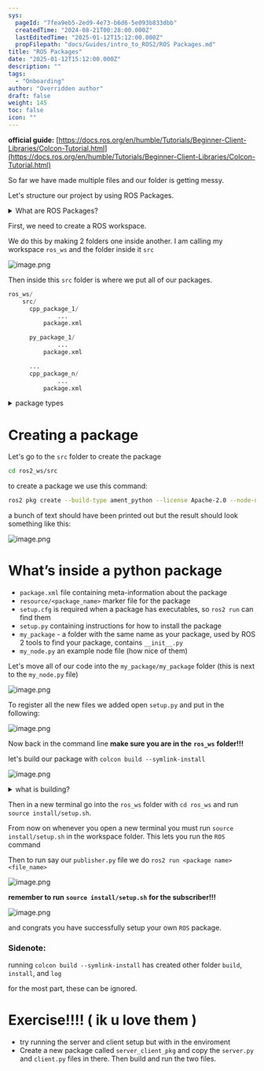 ```yaml
---
sys:
  pageId: "7fea9eb5-2ed9-4e73-b6d6-5e093b833dbb"
  createdTime: "2024-08-21T00:28:00.000Z"
  lastEditedTime: "2025-01-12T15:12:00.000Z"
  propFilepath: "docs/Guides/intro_to_ROS2/ROS Packages.md"
title: "ROS Packages"
date: "2025-01-12T15:12:00.000Z"
description: ""
tags:
  - "Onboarding"
author: "Overridden author"
draft: false
weight: 145
toc: false
icon: ""
---
```


**official guide:** [https://docs.ros.org/en/humble/Tutorials/Beginner-Client-Libraries/Colcon-Tutorial.html](https://docs.ros.org/en/humble/Tutorials/Beginner-Client-Libraries/Colcon-Tutorial.html)

So far we have made multiple files and our folder is getting messy.

Let's structure our project by using ROS Packages.

<details>

<summary>What are ROS Packages?</summary>

ROS Packages are, as the name implies, packages of code that are highly sharable between ROS developers.

They consist of a folder, `package.xml` file, and source code

```python
      cpp_package_1/
		      ... imagine much code files here ..
          package.xml
```

</details>

First, we need to create a ROS workspace.

We do this by making 2 folders one inside another. I am calling my workspace `ros_ws` and the folder inside it `src`

![image.png](https://prod-files-secure.s3.us-west-2.amazonaws.com/d518164a-d88e-44d1-a4ee-3adb3bd8bce0/70706947-fd18-4537-a67b-e12946812d31/image.png?X-Amz-Algorithm=AWS4-HMAC-SHA256&X-Amz-Content-Sha256=UNSIGNED-PAYLOAD&X-Amz-Credential=ASIAZI2LB4667T6IOVFM%2F20250204%2Fus-west-2%2Fs3%2Faws4_request&X-Amz-Date=20250204T050805Z&X-Amz-Expires=3600&X-Amz-Security-Token=IQoJb3JpZ2luX2VjEA0aCXVzLXdlc3QtMiJGMEQCIBQYeR0ORN5eGtfmrO5KyBVUewz6WDyiGrzUa1yrfO4OAiAqSzTZ3pu5TYJSuJtbqRXbSaXKtAFyQwMywYY3ISFt9ir%2FAwgmEAAaDDYzNzQyMzE4MzgwNSIMox6wD4NV78GbD%2BwIKtwDjRIqy0Fi%2FAd6aY%2FdL4Qm%2FWp8%2Bf3eRCK%2Bgt8tOtvrol7aigQ29sdXY6fqaBser91ZP4fxsnlMQrCsITVSWnMK09PTp%2B7sRWOj%2Fg9z8LVX5uAMIHdqBo3mdbEYFugItmLF0YYLs3xueNqgczED7V5%2FYSE8eCh9xM8rMwbmNdZdWA8joWFa7X2zxnd0gyN1xmCqJGT69VV27kMe0d8irDv3sjeQ%2B4DXM9lKKeida2OfnevtmIlFxMQ5iqhfX3jRswlvSyEh1It7B3u7wh%2BodT3lfTQtTwPxv8hdQ4MGHhJxjhhHUlrkFJCNxWuURuqS1elzgSAe5AZ1EYE4staZ6zMBdVOWZxkucbnDdemYdt3KGKxdgk2ThHZIq7ZHwVlHQuDuFvaOO1AnjhEX1Q%2F%2BZdHKrUpcllxaHHwm9zZ5xa20wwl5Lv2kmelPbpO1syQGVZ4b0MsDfOKrLxbDbNjP6r1R5Bd87yAGrbDANc%2FyxlH0qZ%2FtQ5Qt3p8CNPsRkLAg0P2fcybQMEfeA3l95p%2BHadRKIw2Ddy3t1kjAkcF2D4qLryDnepmrAxhJQ6cP5GPbl0N5j9oXZPGl7Hxb67jqzWKJTY2uUn5SvMDZOpm45pPQhyzcmj6EWGW04JB4LLswwb%2BGvQY6pgG8XEsQss5y3i4H%2FoeAbW5wRh%2BWXiaFnjNvBD1i9XNjsL%2BrFR6cOVNCM7w4S1KTggOBuqtWiUUv0PaCBJGHvuRvTt%2FBKZZuU4YXIf34ywgB%2BgvV0iKo2ZVMPu2vcPt9vIjIu1KF4aKLNllLqm6zxS5JmCj%2BM1oSGz4t0HTZ%2FQF%2FIXMuNaoICczswvkq2b8Zyr4T2iJoq5hy4hZPY3py8bNLNVQFoEZb&X-Amz-Signature=705093522b5b053aa98db434b31b71abf20c7a55d22453ea1b33fda4b7038534&X-Amz-SignedHeaders=host&x-id=GetObject)

Then inside this `src` folder is where we put all of our packages.

```python
ros_ws/
    src/
      cpp_package_1/
		      ...
          package.xml

      py_package_1/
		      ...
          package.xml

      ...
      cpp_package_n/
		      ...
          package.xml

```

<details>

<summary>package types</summary>

packages can be either `C++` or python.

the intern file structure is different for each but for this guide we will stick to creating python packages

</details>

# Creating a package

Let's go to the `src` folder to create the package

```bash
cd ros2_ws/src
```

to create a package we use this command:

```bash
ros2 pkg create --build-type ament_python --license Apache-2.0 --node-name my_node my_package
```

a bunch of text should have been printed out but the result should look something like this:

![image.png](https://prod-files-secure.s3.us-west-2.amazonaws.com/d518164a-d88e-44d1-a4ee-3adb3bd8bce0/e6cf1e3f-8512-4a3e-b131-079f800bf3e8/image.png?X-Amz-Algorithm=AWS4-HMAC-SHA256&X-Amz-Content-Sha256=UNSIGNED-PAYLOAD&X-Amz-Credential=ASIAZI2LB4667T6IOVFM%2F20250204%2Fus-west-2%2Fs3%2Faws4_request&X-Amz-Date=20250204T050805Z&X-Amz-Expires=3600&X-Amz-Security-Token=IQoJb3JpZ2luX2VjEA0aCXVzLXdlc3QtMiJGMEQCIBQYeR0ORN5eGtfmrO5KyBVUewz6WDyiGrzUa1yrfO4OAiAqSzTZ3pu5TYJSuJtbqRXbSaXKtAFyQwMywYY3ISFt9ir%2FAwgmEAAaDDYzNzQyMzE4MzgwNSIMox6wD4NV78GbD%2BwIKtwDjRIqy0Fi%2FAd6aY%2FdL4Qm%2FWp8%2Bf3eRCK%2Bgt8tOtvrol7aigQ29sdXY6fqaBser91ZP4fxsnlMQrCsITVSWnMK09PTp%2B7sRWOj%2Fg9z8LVX5uAMIHdqBo3mdbEYFugItmLF0YYLs3xueNqgczED7V5%2FYSE8eCh9xM8rMwbmNdZdWA8joWFa7X2zxnd0gyN1xmCqJGT69VV27kMe0d8irDv3sjeQ%2B4DXM9lKKeida2OfnevtmIlFxMQ5iqhfX3jRswlvSyEh1It7B3u7wh%2BodT3lfTQtTwPxv8hdQ4MGHhJxjhhHUlrkFJCNxWuURuqS1elzgSAe5AZ1EYE4staZ6zMBdVOWZxkucbnDdemYdt3KGKxdgk2ThHZIq7ZHwVlHQuDuFvaOO1AnjhEX1Q%2F%2BZdHKrUpcllxaHHwm9zZ5xa20wwl5Lv2kmelPbpO1syQGVZ4b0MsDfOKrLxbDbNjP6r1R5Bd87yAGrbDANc%2FyxlH0qZ%2FtQ5Qt3p8CNPsRkLAg0P2fcybQMEfeA3l95p%2BHadRKIw2Ddy3t1kjAkcF2D4qLryDnepmrAxhJQ6cP5GPbl0N5j9oXZPGl7Hxb67jqzWKJTY2uUn5SvMDZOpm45pPQhyzcmj6EWGW04JB4LLswwb%2BGvQY6pgG8XEsQss5y3i4H%2FoeAbW5wRh%2BWXiaFnjNvBD1i9XNjsL%2BrFR6cOVNCM7w4S1KTggOBuqtWiUUv0PaCBJGHvuRvTt%2FBKZZuU4YXIf34ywgB%2BgvV0iKo2ZVMPu2vcPt9vIjIu1KF4aKLNllLqm6zxS5JmCj%2BM1oSGz4t0HTZ%2FQF%2FIXMuNaoICczswvkq2b8Zyr4T2iJoq5hy4hZPY3py8bNLNVQFoEZb&X-Amz-Signature=5671897249f9f988bfc5211043c9744f19e98b94021e0efdf7808cc7a3b8ac8e&X-Amz-SignedHeaders=host&x-id=GetObject)

# What’s inside a python package

- `package.xml` file containing meta-information about the package
- `resource/<package_name>` marker file for the package
- `setup.cfg` is required when a package has executables, so `ros2 run` can find them
- `setup.py` containing instructions for how to install the package
- `my_package` - a folder with the same name as your package, used by ROS 2 tools to find your package, contains `__init__.py`
- `my_node.py` an example node file (how nice of them)

Let's move all of our code into the `my_package/my_package` folder (this is next to the `my_node.py` file)

![image.png](https://prod-files-secure.s3.us-west-2.amazonaws.com/d518164a-d88e-44d1-a4ee-3adb3bd8bce0/9ce58f11-0da9-4d3e-b86d-506a9685d378/image.png?X-Amz-Algorithm=AWS4-HMAC-SHA256&X-Amz-Content-Sha256=UNSIGNED-PAYLOAD&X-Amz-Credential=ASIAZI2LB4667T6IOVFM%2F20250204%2Fus-west-2%2Fs3%2Faws4_request&X-Amz-Date=20250204T050805Z&X-Amz-Expires=3600&X-Amz-Security-Token=IQoJb3JpZ2luX2VjEA0aCXVzLXdlc3QtMiJGMEQCIBQYeR0ORN5eGtfmrO5KyBVUewz6WDyiGrzUa1yrfO4OAiAqSzTZ3pu5TYJSuJtbqRXbSaXKtAFyQwMywYY3ISFt9ir%2FAwgmEAAaDDYzNzQyMzE4MzgwNSIMox6wD4NV78GbD%2BwIKtwDjRIqy0Fi%2FAd6aY%2FdL4Qm%2FWp8%2Bf3eRCK%2Bgt8tOtvrol7aigQ29sdXY6fqaBser91ZP4fxsnlMQrCsITVSWnMK09PTp%2B7sRWOj%2Fg9z8LVX5uAMIHdqBo3mdbEYFugItmLF0YYLs3xueNqgczED7V5%2FYSE8eCh9xM8rMwbmNdZdWA8joWFa7X2zxnd0gyN1xmCqJGT69VV27kMe0d8irDv3sjeQ%2B4DXM9lKKeida2OfnevtmIlFxMQ5iqhfX3jRswlvSyEh1It7B3u7wh%2BodT3lfTQtTwPxv8hdQ4MGHhJxjhhHUlrkFJCNxWuURuqS1elzgSAe5AZ1EYE4staZ6zMBdVOWZxkucbnDdemYdt3KGKxdgk2ThHZIq7ZHwVlHQuDuFvaOO1AnjhEX1Q%2F%2BZdHKrUpcllxaHHwm9zZ5xa20wwl5Lv2kmelPbpO1syQGVZ4b0MsDfOKrLxbDbNjP6r1R5Bd87yAGrbDANc%2FyxlH0qZ%2FtQ5Qt3p8CNPsRkLAg0P2fcybQMEfeA3l95p%2BHadRKIw2Ddy3t1kjAkcF2D4qLryDnepmrAxhJQ6cP5GPbl0N5j9oXZPGl7Hxb67jqzWKJTY2uUn5SvMDZOpm45pPQhyzcmj6EWGW04JB4LLswwb%2BGvQY6pgG8XEsQss5y3i4H%2FoeAbW5wRh%2BWXiaFnjNvBD1i9XNjsL%2BrFR6cOVNCM7w4S1KTggOBuqtWiUUv0PaCBJGHvuRvTt%2FBKZZuU4YXIf34ywgB%2BgvV0iKo2ZVMPu2vcPt9vIjIu1KF4aKLNllLqm6zxS5JmCj%2BM1oSGz4t0HTZ%2FQF%2FIXMuNaoICczswvkq2b8Zyr4T2iJoq5hy4hZPY3py8bNLNVQFoEZb&X-Amz-Signature=52109640a0b8b76d7c8686dea6bd359abc1091bd0e7c38013f9bf2ccd234a4b3&X-Amz-SignedHeaders=host&x-id=GetObject)

To register all the new files we added open `setup.py` and put in the following:

![image.png](https://prod-files-secure.s3.us-west-2.amazonaws.com/d518164a-d88e-44d1-a4ee-3adb3bd8bce0/1cd7c262-4cae-4496-9d75-c178537d24a2/image.png?X-Amz-Algorithm=AWS4-HMAC-SHA256&X-Amz-Content-Sha256=UNSIGNED-PAYLOAD&X-Amz-Credential=ASIAZI2LB4667T6IOVFM%2F20250204%2Fus-west-2%2Fs3%2Faws4_request&X-Amz-Date=20250204T050805Z&X-Amz-Expires=3600&X-Amz-Security-Token=IQoJb3JpZ2luX2VjEA0aCXVzLXdlc3QtMiJGMEQCIBQYeR0ORN5eGtfmrO5KyBVUewz6WDyiGrzUa1yrfO4OAiAqSzTZ3pu5TYJSuJtbqRXbSaXKtAFyQwMywYY3ISFt9ir%2FAwgmEAAaDDYzNzQyMzE4MzgwNSIMox6wD4NV78GbD%2BwIKtwDjRIqy0Fi%2FAd6aY%2FdL4Qm%2FWp8%2Bf3eRCK%2Bgt8tOtvrol7aigQ29sdXY6fqaBser91ZP4fxsnlMQrCsITVSWnMK09PTp%2B7sRWOj%2Fg9z8LVX5uAMIHdqBo3mdbEYFugItmLF0YYLs3xueNqgczED7V5%2FYSE8eCh9xM8rMwbmNdZdWA8joWFa7X2zxnd0gyN1xmCqJGT69VV27kMe0d8irDv3sjeQ%2B4DXM9lKKeida2OfnevtmIlFxMQ5iqhfX3jRswlvSyEh1It7B3u7wh%2BodT3lfTQtTwPxv8hdQ4MGHhJxjhhHUlrkFJCNxWuURuqS1elzgSAe5AZ1EYE4staZ6zMBdVOWZxkucbnDdemYdt3KGKxdgk2ThHZIq7ZHwVlHQuDuFvaOO1AnjhEX1Q%2F%2BZdHKrUpcllxaHHwm9zZ5xa20wwl5Lv2kmelPbpO1syQGVZ4b0MsDfOKrLxbDbNjP6r1R5Bd87yAGrbDANc%2FyxlH0qZ%2FtQ5Qt3p8CNPsRkLAg0P2fcybQMEfeA3l95p%2BHadRKIw2Ddy3t1kjAkcF2D4qLryDnepmrAxhJQ6cP5GPbl0N5j9oXZPGl7Hxb67jqzWKJTY2uUn5SvMDZOpm45pPQhyzcmj6EWGW04JB4LLswwb%2BGvQY6pgG8XEsQss5y3i4H%2FoeAbW5wRh%2BWXiaFnjNvBD1i9XNjsL%2BrFR6cOVNCM7w4S1KTggOBuqtWiUUv0PaCBJGHvuRvTt%2FBKZZuU4YXIf34ywgB%2BgvV0iKo2ZVMPu2vcPt9vIjIu1KF4aKLNllLqm6zxS5JmCj%2BM1oSGz4t0HTZ%2FQF%2FIXMuNaoICczswvkq2b8Zyr4T2iJoq5hy4hZPY3py8bNLNVQFoEZb&X-Amz-Signature=f4f3854031ac118be7c790a41b2301c098e68cbb9e7fa1ebd9ef8ed476d63539&X-Amz-SignedHeaders=host&x-id=GetObject)

Now back in the command line **make sure you are in the** **`ros_ws`** **folder!!!**

let's build our package with `colcon build --symlink-install`

![image.png](https://prod-files-secure.s3.us-west-2.amazonaws.com/d518164a-d88e-44d1-a4ee-3adb3bd8bce0/2f2a0d27-b173-48fd-b189-5f5c0ce65619/image.png?X-Amz-Algorithm=AWS4-HMAC-SHA256&X-Amz-Content-Sha256=UNSIGNED-PAYLOAD&X-Amz-Credential=ASIAZI2LB4667T6IOVFM%2F20250204%2Fus-west-2%2Fs3%2Faws4_request&X-Amz-Date=20250204T050805Z&X-Amz-Expires=3600&X-Amz-Security-Token=IQoJb3JpZ2luX2VjEA0aCXVzLXdlc3QtMiJGMEQCIBQYeR0ORN5eGtfmrO5KyBVUewz6WDyiGrzUa1yrfO4OAiAqSzTZ3pu5TYJSuJtbqRXbSaXKtAFyQwMywYY3ISFt9ir%2FAwgmEAAaDDYzNzQyMzE4MzgwNSIMox6wD4NV78GbD%2BwIKtwDjRIqy0Fi%2FAd6aY%2FdL4Qm%2FWp8%2Bf3eRCK%2Bgt8tOtvrol7aigQ29sdXY6fqaBser91ZP4fxsnlMQrCsITVSWnMK09PTp%2B7sRWOj%2Fg9z8LVX5uAMIHdqBo3mdbEYFugItmLF0YYLs3xueNqgczED7V5%2FYSE8eCh9xM8rMwbmNdZdWA8joWFa7X2zxnd0gyN1xmCqJGT69VV27kMe0d8irDv3sjeQ%2B4DXM9lKKeida2OfnevtmIlFxMQ5iqhfX3jRswlvSyEh1It7B3u7wh%2BodT3lfTQtTwPxv8hdQ4MGHhJxjhhHUlrkFJCNxWuURuqS1elzgSAe5AZ1EYE4staZ6zMBdVOWZxkucbnDdemYdt3KGKxdgk2ThHZIq7ZHwVlHQuDuFvaOO1AnjhEX1Q%2F%2BZdHKrUpcllxaHHwm9zZ5xa20wwl5Lv2kmelPbpO1syQGVZ4b0MsDfOKrLxbDbNjP6r1R5Bd87yAGrbDANc%2FyxlH0qZ%2FtQ5Qt3p8CNPsRkLAg0P2fcybQMEfeA3l95p%2BHadRKIw2Ddy3t1kjAkcF2D4qLryDnepmrAxhJQ6cP5GPbl0N5j9oXZPGl7Hxb67jqzWKJTY2uUn5SvMDZOpm45pPQhyzcmj6EWGW04JB4LLswwb%2BGvQY6pgG8XEsQss5y3i4H%2FoeAbW5wRh%2BWXiaFnjNvBD1i9XNjsL%2BrFR6cOVNCM7w4S1KTggOBuqtWiUUv0PaCBJGHvuRvTt%2FBKZZuU4YXIf34ywgB%2BgvV0iKo2ZVMPu2vcPt9vIjIu1KF4aKLNllLqm6zxS5JmCj%2BM1oSGz4t0HTZ%2FQF%2FIXMuNaoICczswvkq2b8Zyr4T2iJoq5hy4hZPY3py8bNLNVQFoEZb&X-Amz-Signature=d6be414e32ef60efae5829685b8919f6851ef98c7e194240a3dfd4d8b82b7bb9&X-Amz-SignedHeaders=host&x-id=GetObject)

<details>

<summary>what is building?</summary>

if you are a CS major at Rose-Hulman you will learn the answer to this in CSSE132

but TLDR; is it combines all the code files into one program that can be run easily 

</details>

Then in a new terminal go into the `ros_ws` folder with `cd ros_ws` and run `source install/setup.sh`. 

From now on whenever you open a new terminal you must run `source install/setup.sh` in the workspace folder. This lets you run the `ROS` command

Then to run say our `publisher.py` file we do `ros2 run <package name> <file_name>`

![image.png](https://prod-files-secure.s3.us-west-2.amazonaws.com/d518164a-d88e-44d1-a4ee-3adb3bd8bce0/4f4b1219-3a44-4632-aa0a-ce3471699f59/image.png?X-Amz-Algorithm=AWS4-HMAC-SHA256&X-Amz-Content-Sha256=UNSIGNED-PAYLOAD&X-Amz-Credential=ASIAZI2LB4667T6IOVFM%2F20250204%2Fus-west-2%2Fs3%2Faws4_request&X-Amz-Date=20250204T050805Z&X-Amz-Expires=3600&X-Amz-Security-Token=IQoJb3JpZ2luX2VjEA0aCXVzLXdlc3QtMiJGMEQCIBQYeR0ORN5eGtfmrO5KyBVUewz6WDyiGrzUa1yrfO4OAiAqSzTZ3pu5TYJSuJtbqRXbSaXKtAFyQwMywYY3ISFt9ir%2FAwgmEAAaDDYzNzQyMzE4MzgwNSIMox6wD4NV78GbD%2BwIKtwDjRIqy0Fi%2FAd6aY%2FdL4Qm%2FWp8%2Bf3eRCK%2Bgt8tOtvrol7aigQ29sdXY6fqaBser91ZP4fxsnlMQrCsITVSWnMK09PTp%2B7sRWOj%2Fg9z8LVX5uAMIHdqBo3mdbEYFugItmLF0YYLs3xueNqgczED7V5%2FYSE8eCh9xM8rMwbmNdZdWA8joWFa7X2zxnd0gyN1xmCqJGT69VV27kMe0d8irDv3sjeQ%2B4DXM9lKKeida2OfnevtmIlFxMQ5iqhfX3jRswlvSyEh1It7B3u7wh%2BodT3lfTQtTwPxv8hdQ4MGHhJxjhhHUlrkFJCNxWuURuqS1elzgSAe5AZ1EYE4staZ6zMBdVOWZxkucbnDdemYdt3KGKxdgk2ThHZIq7ZHwVlHQuDuFvaOO1AnjhEX1Q%2F%2BZdHKrUpcllxaHHwm9zZ5xa20wwl5Lv2kmelPbpO1syQGVZ4b0MsDfOKrLxbDbNjP6r1R5Bd87yAGrbDANc%2FyxlH0qZ%2FtQ5Qt3p8CNPsRkLAg0P2fcybQMEfeA3l95p%2BHadRKIw2Ddy3t1kjAkcF2D4qLryDnepmrAxhJQ6cP5GPbl0N5j9oXZPGl7Hxb67jqzWKJTY2uUn5SvMDZOpm45pPQhyzcmj6EWGW04JB4LLswwb%2BGvQY6pgG8XEsQss5y3i4H%2FoeAbW5wRh%2BWXiaFnjNvBD1i9XNjsL%2BrFR6cOVNCM7w4S1KTggOBuqtWiUUv0PaCBJGHvuRvTt%2FBKZZuU4YXIf34ywgB%2BgvV0iKo2ZVMPu2vcPt9vIjIu1KF4aKLNllLqm6zxS5JmCj%2BM1oSGz4t0HTZ%2FQF%2FIXMuNaoICczswvkq2b8Zyr4T2iJoq5hy4hZPY3py8bNLNVQFoEZb&X-Amz-Signature=29f91632e61fd08296c376e2e607814bf988c7f05ecd64d12a3c9daf7b736030&X-Amz-SignedHeaders=host&x-id=GetObject)

**remember to run** **`source install/setup.sh`** **for the subscriber!!!**

![image.png](https://prod-files-secure.s3.us-west-2.amazonaws.com/d518164a-d88e-44d1-a4ee-3adb3bd8bce0/02121119-dad4-49ec-8356-c956108b4243/image.png?X-Amz-Algorithm=AWS4-HMAC-SHA256&X-Amz-Content-Sha256=UNSIGNED-PAYLOAD&X-Amz-Credential=ASIAZI2LB4667T6IOVFM%2F20250204%2Fus-west-2%2Fs3%2Faws4_request&X-Amz-Date=20250204T050805Z&X-Amz-Expires=3600&X-Amz-Security-Token=IQoJb3JpZ2luX2VjEA0aCXVzLXdlc3QtMiJGMEQCIBQYeR0ORN5eGtfmrO5KyBVUewz6WDyiGrzUa1yrfO4OAiAqSzTZ3pu5TYJSuJtbqRXbSaXKtAFyQwMywYY3ISFt9ir%2FAwgmEAAaDDYzNzQyMzE4MzgwNSIMox6wD4NV78GbD%2BwIKtwDjRIqy0Fi%2FAd6aY%2FdL4Qm%2FWp8%2Bf3eRCK%2Bgt8tOtvrol7aigQ29sdXY6fqaBser91ZP4fxsnlMQrCsITVSWnMK09PTp%2B7sRWOj%2Fg9z8LVX5uAMIHdqBo3mdbEYFugItmLF0YYLs3xueNqgczED7V5%2FYSE8eCh9xM8rMwbmNdZdWA8joWFa7X2zxnd0gyN1xmCqJGT69VV27kMe0d8irDv3sjeQ%2B4DXM9lKKeida2OfnevtmIlFxMQ5iqhfX3jRswlvSyEh1It7B3u7wh%2BodT3lfTQtTwPxv8hdQ4MGHhJxjhhHUlrkFJCNxWuURuqS1elzgSAe5AZ1EYE4staZ6zMBdVOWZxkucbnDdemYdt3KGKxdgk2ThHZIq7ZHwVlHQuDuFvaOO1AnjhEX1Q%2F%2BZdHKrUpcllxaHHwm9zZ5xa20wwl5Lv2kmelPbpO1syQGVZ4b0MsDfOKrLxbDbNjP6r1R5Bd87yAGrbDANc%2FyxlH0qZ%2FtQ5Qt3p8CNPsRkLAg0P2fcybQMEfeA3l95p%2BHadRKIw2Ddy3t1kjAkcF2D4qLryDnepmrAxhJQ6cP5GPbl0N5j9oXZPGl7Hxb67jqzWKJTY2uUn5SvMDZOpm45pPQhyzcmj6EWGW04JB4LLswwb%2BGvQY6pgG8XEsQss5y3i4H%2FoeAbW5wRh%2BWXiaFnjNvBD1i9XNjsL%2BrFR6cOVNCM7w4S1KTggOBuqtWiUUv0PaCBJGHvuRvTt%2FBKZZuU4YXIf34ywgB%2BgvV0iKo2ZVMPu2vcPt9vIjIu1KF4aKLNllLqm6zxS5JmCj%2BM1oSGz4t0HTZ%2FQF%2FIXMuNaoICczswvkq2b8Zyr4T2iJoq5hy4hZPY3py8bNLNVQFoEZb&X-Amz-Signature=8456c45d0df589420cc773aa58d4f95f3ff2a56f82fd854f8f6d7e88e449bf38&X-Amz-SignedHeaders=host&x-id=GetObject)

and congrats you have successfully setup your own `ROS` package.

### Sidenote:

running `colcon build --symlink-install` has created other folder `build`, `install`, and `log`

for the most part, these can be ignored.

# Exercise!!!! ( ik u love them )

- try running the server and client setup but with in the enviroment
- Create a new package called `server_client_pkg` and copy the `server.py` and `client.py` files in there. Then build and run the two files.
